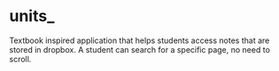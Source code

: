 # units_
Textbook inspired application that helps students access notes that are stored in dropbox.
A student can search for a specific page, no need to scroll.
